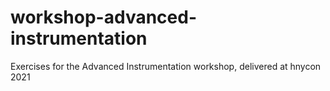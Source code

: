 # workshop-advanced-instrumentation
Exercises for the Advanced Instrumentation workshop, delivered at hnycon 2021
